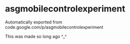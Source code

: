 # asgmobilecontrolexperiment
Automatically exported from code.google.com/p/asgmobilecontrolexperiment

This was made so long ago ^_^
